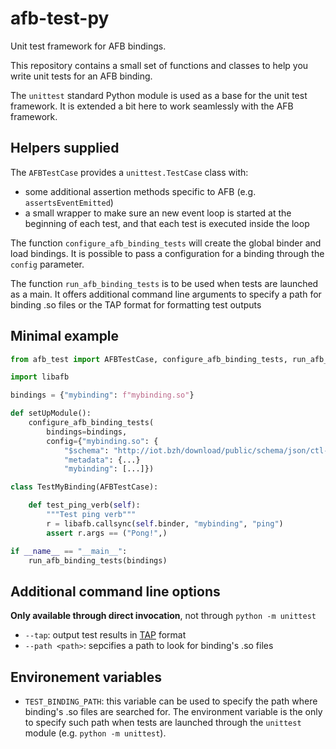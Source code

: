 # afb-test-py

Unit test framework for AFB bindings.

This repository contains a small set of functions and classes to help you write unit tests for an AFB binding.

The `unittest` standard Python module is used as a base for the unit test framework. It is extended a bit here to work seamlessly with the AFB framework.

## Helpers supplied

The `AFBTestCase` provides a `unittest.TestCase` class with:
- some additional assertion methods specific to AFB (e.g. `assertsEventEmitted`)
- a small wrapper to make sure an new event loop is started at the
  beginning of each test, and that each test is executed inside the loop

The function `configure_afb_binding_tests` will create the global binder and load bindings. It is possible to pass a configuration for a binding through the `config` parameter.

The function `run_afb_binding_tests` is to be used when tests are launched as a main. It offers additional command line arguments to specify a path for binding .so files or the TAP format for formatting test outputs

## Minimal example

```python
from afb_test import AFBTestCase, configure_afb_binding_tests, run_afb_binding_tests

import libafb

bindings = {"mybinding": f"mybinding.so"}

def setUpModule():
    configure_afb_binding_tests(
        bindings=bindings,
        config={"mybinding.so": {
            "$schema": "http://iot.bzh/download/public/schema/json/ctl-schema.json",
            "metadata": {...}
            "mybinding": [...]})

class TestMyBinding(AFBTestCase):

    def test_ping_verb(self):
        """Test ping verb"""
        r = libafb.callsync(self.binder, "mybinding", "ping")
        assert r.args == ("Pong!",)

if __name__ == "__main__":
    run_afb_binding_tests(bindings)
```

## Additional command line options

**Only available through direct invocation**, not through `python -m unittest`

- `--tap`: output test results in [TAP](https://testanything.org/) format
- `--path <path>`: sepcifies a path to look for binding's .so files

## Environement variables

- `TEST_BINDING_PATH`: this variable can be used to specify the path where binding's .so files are searched for. The environment variable is the only to specify such path when tests are launched through the `unittest` module (e.g. `python -m unittest`).